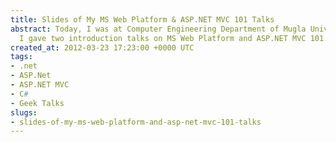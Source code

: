 ```yaml
---
title: Slides of My MS Web Platform & ASP.NET MVC 101 Talks
abstract: Today, I was at Computer Engineering Department of Mugla University and
  I gave two introduction talks on MS Web Platform and ASP.NET MVC 101.
created_at: 2012-03-23 17:23:00 +0000 UTC
tags:
- .net
- ASP.Net
- ASP.NET MVC
- C#
- Geek Talks
slugs:
- slides-of-my-ms-web-platform-and-asp-net-mvc-101-talks
---
```

